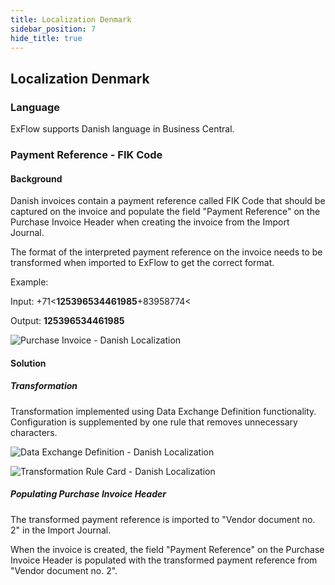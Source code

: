 ```yaml
---
title: Localization Denmark
sidebar_position: 7
hide_title: true
---
```

## Localization Denmark

### Language

ExFlow supports Danish language in Business Central.

### Payment Reference - FIK Code

#### Background

Danish invoices contain a payment reference called FIK Code that should
be captured on the invoice and populate the field "Payment Reference" on
the Purchase Invoice Header when creating the invoice from the Import
Journal.

The format of the interpreted payment reference on the invoice needs to
be transformed when imported to ExFlow to get the correct format.

Example:

Input: +71\<**125396534461985**+83958774\<

Output: **125396534461985**

![Purchase Invoice - Danish Localization](@site/static/img/media/image361.png)

#### Solution

##### Transformation

Transformation implemented using Data Exchange Definition functionality.
Configuration is supplemented by one rule that removes unnecessary
characters.

![Data Exchange Definition - Danish Localization](@site/static/img/media/image362.png)

![Transformation Rule Card - Danish Localization](@site/static/img/media/image363.png)

##### Populating Purchase Invoice Header

The transformed payment reference is imported to "Vendor document no. 2"
in the Import Journal.

When the invoice is created, the field "Payment Reference" on the
Purchase Invoice Header is populated with the transformed payment
reference from "Vendor document no. 2".
